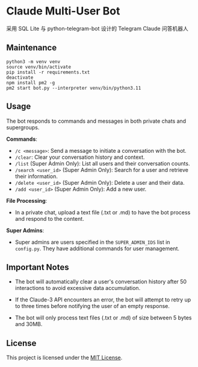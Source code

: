 # Claude Multi-User Bot

采用 SQL Lite 与 python-telegram-bot 设计的 Telegram Claude 问答机器人

## Maintenance

```shell
python3 -m venv venv
source venv/bin/activate
pip install -r requirements.txt
deactivate
npm install pm2 -g
pm2 start bot.py --interpreter venv/bin/python3.11
```

## Usage

The bot responds to commands and messages in both private chats and supergroups.

**Commands**:
- `/c <message>`: Send a message to initiate a conversation with the bot.
- `/clear`: Clear your conversation history and context.
- `/list` (Super Admin Only): List all users and their conversation counts.
- `/search <user_id>` (Super Admin Only): Search for a user and retrieve their information.
- `/delete <user_id>` (Super Admin Only): Delete a user and their data.
- `/add <user_id>` (Super Admin Only): Add a new user.

**File Processing**:
- In a private chat, upload a text file (.txt or .md) to have the bot process and respond to the content.

**Super Admins**:

- Super admins are users specified in the `SUPER_ADMIN_IDS` list in `config.py`. They have additional commands for user management.

## Important Notes

- The bot will automatically clear a user's conversation history after 50 interactions to avoid excessive data accumulation.

- If the Claude-3 API encounters an error, the bot will attempt to retry up to three times before notifying the user of an empty response.

- The bot will only process text files (.txt or .md) of size between 5 bytes and 30MB.

## License

This project is licensed under the [MIT License](LICENSE).

